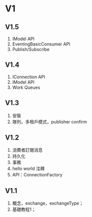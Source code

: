 # V1

## V1.5
1. IModel API 
2. EventingBasicConsumer API
3. Publish/Subscribe

## V1.4
1. IConnection API
2. IModel API
3. Work Queues

## V1.3
1. 安裝
2. 隊列，多租戶模式，publisher confirm


## V1.2 
1. 消費者訂閱消息
2. 持久化
3. 事務
4. hello world 注釋
5. API：ConnectionFactory

## V1.1

1. 概念，exchange，exchangeType；
2. 基礎教程1；
